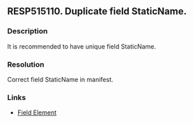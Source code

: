 ## RESP515110. Duplicate field StaticName. 

### Description
It is recommended to have unique field StaticName.

### Resolution
Correct field StaticName in manifest.

### Links
*   [Field Element](http://msdn.microsoft.com/en-us/library/office/aa979575.aspx)